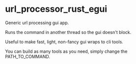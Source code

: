 # url_processor_rust_egui

Generic url processing gui app.

Runs the command in another thread so the gui doesn't block.

Useful to make fast, light, non-fancy gui wraps to cli tools.

You can build as many tools as you need, simply change the PATH_TO_COMMAND.
